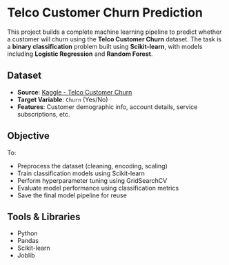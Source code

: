 # Telco Customer Churn Prediction

This project builds a complete machine learning pipeline to predict whether a customer will churn using the **Telco Customer Churn** dataset. The task is a **binary classification** problem built using **Scikit-learn**, with models including **Logistic Regression** and **Random Forest**.

## Dataset

- **Source**: [Kaggle - Telco Customer Churn](https://www.kaggle.com/datasets/blastchar/telco-customer-churn)
- **Target Variable**: `Churn` (Yes/No)
- **Features**: Customer demographic info, account details, service subscriptions, etc.

## Objective

To:
- Preprocess the dataset (cleaning, encoding, scaling)
- Train classification models using Scikit-learn
- Perform hyperparameter tuning using GridSearchCV
- Evaluate model performance using classification metrics
- Save the final model pipeline for reuse

## Tools & Libraries

- Python
- Pandas
- Scikit-learn
- Joblib
